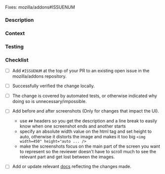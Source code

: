 Fixes: mozilla/addons#ISSUENUM

<!--
Thanks for opening a Pull Request (PR), here's a few guidelines as to what we need in your PR before we review it.
-->

### Description

<!--
Your PR will be squashed when merged so the 1st commit must contain a descriptive and concise summary of the change.
Additional details should be added in the description. If your change is simple enough to summarize in the commit, or
if it is not relevant for your PR, remove this section.
-->

### Context

<!--
Often a pull request contains changes that are not fully self explanatory. Maybe this PR is a part of a series,
or maybe it is a partial change now with a more ambitious plan for the future. Add this additional context here.
If it is not relevant for your PR, remove this section.
-->

### Testing

<!--
Your change must be related to an existing, open issue. This issue should contain testing instructions.
Often, the testing info in the issue is higher level, geared towards a user or QA experience.
Here you can provide information for a developer verifying this PR. Get technical.
If it is not relevant to your PR, remove this section.
-->

### Checklist

<!--
Here's a few guidelines as to what we need in your PR before we review it.
Please delete anything that isn't relevant to your patch.
-->

- [ ] Add `#ISSUENUM` at the top of your PR to an existing open issue in the mozilla/addons repository.
- [ ] Successfully verified the change locally.
- [ ] The change is covered by automated tests, or otherwise indicated why doing so is unnecessary/impossible.
- [ ] Add before and after screenshots (Only for changes that impact the UI).
  - use `##` headers so you get the description and a line break to easily know when one screenshot ends and another starts
  - specify an absolute width value on the html tag and set height to auto, otherwise it distorts the image and makes it too big `<img width=450" height="auto ... />`
  - make the screenshots focus on the main part of the screen you want to represent so the reviewer doesn't have to scroll much to see the relevant part and get lost between the images.

- [ ] Add or update relevant [docs](../docs/) reflecting the changes made.
